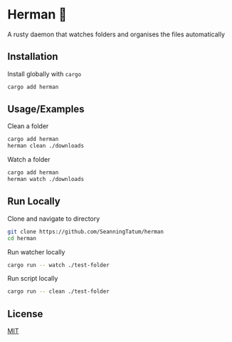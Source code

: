 # Herman 🦀

A rusty daemon that watches folders and organises the files automatically

## Installation

Install globally with `cargo`

```bash
cargo add herman
```
    
## Usage/Examples

Clean a folder

```bash
cargo add herman
herman clean ./downloads
```

Watch a folder

```bash
cargo add herman
herman watch ./downloads
```

## Run Locally

Clone and navigate to directory

```bash
git clone https://github.com/SeanningTatum/herman
cd herman
```

Run watcher locally

```bash
cargo run -- watch ./test-folder
```
Run script locally

```bash
cargo run -- clean ./test-folder
```

## License

[MIT](./LICENSE.txt)


